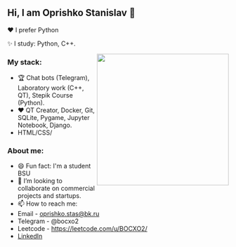 ## Hi, I am Oprishko Stanislav 👋
❤️ I prefer Python

✨ I study: Python, C++.

<img align="right" src="https://octodex.github.com/images/welcometocat.png" width="300">

### My stack:
- 🏆 Chat bots (Telegram), Laboratory work (C++, QT), Stepik Course (Python).
- ❤️ QT Creator, Docker, Git, SQLite, Pygame, Jupyter Notebook, Django.
- HTML/CSS/

### About me:
- 😄 Fun fact: I'm a student BSU
- 🔭 I’m looking to collaborate on commercial projects and startups.
- 📫 How to reach me:
-   Email - oprishko.stas@bk.ru
-   Telegram - @bocxo2
-   Leetcode - https://leetcode.com/u/BOCXO2/
-   [LinkedIn](https://www.linkedin.com/in/%D1%81%D1%82%D0%B0%D0%BD%D0%B8%D1%81%D0%BB%D0%B0%D0%B2-%D0%BE%D0%BF%D1%80%D0%B8%D1%88%D0%BA%D0%BE-452596305/)
</div>

